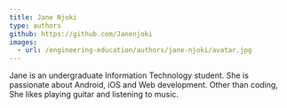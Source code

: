 ```yaml
---
title: Jane Njoki
type: authors
github: https://github.com/Janenjoki
images:
  - url: /engineering-education/authors/jane-njoki/avatar.jpg 
---
```

Jane is an undergraduate Information Technology student. She is passionate about Android, iOS and Web development. Other than coding, She likes playing guitar and listening to music.
